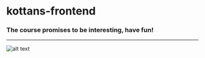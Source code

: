 # kottans-frontend

### The course promises to be interesting, have fun!

***

![alt text](https://github.com/darkdim/kottans-frontend/blob/master/img/cat.gif "Kottans bikers")

